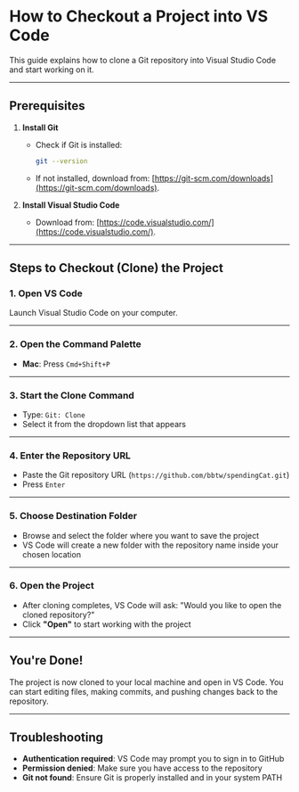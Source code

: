 # How to Checkout a Project into VS Code
This guide explains how to clone a Git repository into Visual Studio Code and start working on it.

---

## Prerequisites
1. **Install Git**  
   - Check if Git is installed:  
     ```bash
     git --version
     ```
   - If not installed, download from: [https://git-scm.com/downloads](https://git-scm.com/downloads).

2. **Install Visual Studio Code**  
   - Download from: [https://code.visualstudio.com/](https://code.visualstudio.com/).

---

## Steps to Checkout (Clone) the Project

### 1. Open VS Code
Launch Visual Studio Code on your computer.

---

### 2. Open the Command Palette
- **Mac**: Press `Cmd+Shift+P`

---

### 3. Start the Clone Command
- Type: `Git: Clone`
- Select it from the dropdown list that appears

---

### 4. Enter the Repository URL
- Paste the Git repository URL (`https://github.com/bbtw/spendingCat.git`)
- Press `Enter`

---

### 5. Choose Destination Folder
- Browse and select the folder where you want to save the project
- VS Code will create a new folder with the repository name inside your chosen location

---

### 6. Open the Project
- After cloning completes, VS Code will ask: "Would you like to open the cloned repository?"
- Click **"Open"** to start working with the project

---

## You're Done!
The project is now cloned to your local machine and open in VS Code. You can start editing files, making commits, and pushing changes back to the repository.

---

## Troubleshooting
- **Authentication required**: VS Code may prompt you to sign in to GitHub
- **Permission denied**: Make sure you have access to the repository
- **Git not found**: Ensure Git is properly installed and in your system PATH
